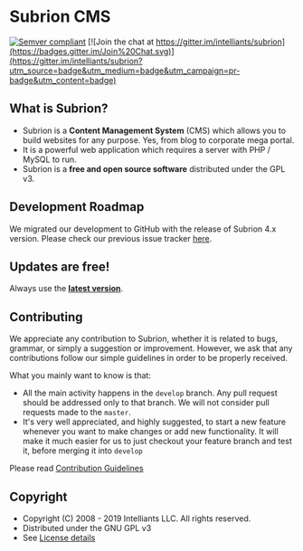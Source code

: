 # Subrion CMS

[![Semver compliant](https://img.shields.io/badge/Semver-2.0.0-yellow.svg)](http://semver.org/spec/v2.0.0.html)
[![Join the chat at https://gitter.im/intelliants/subrion](https://badges.gitter.im/Join%20Chat.svg)](https://gitter.im/intelliants/subrion?utm_source=badge&utm_medium=badge&utm_campaign=pr-badge&utm_content=badge)

## What is Subrion?

* Subrion is a **Content Management System** (CMS) which allows you to build websites for any purpose. Yes, from blog to corporate mega portal.
* It is a powerful web application which requires a server with PHP / MySQL to run.
* Subrion is a **free and open source software** distributed under the GPL v3.

## Development Roadmap

We migrated our development to GitHub with the release of Subrion 4.x version. Please check our previous issue tracker [here](https://dev.subrion.org/projects/subrion-cms/roadmap).

## Updates are free!

Always use the **[latest version](https://subrion.org/download/)**.

## Contributing

We appreciate any contribution to Subrion, whether it is related to bugs, grammar, or simply a suggestion or improvement. However, we ask that any contributions follow our simple guidelines in order to be properly received.

What you mainly want to know is that:

* All the main activity happens in the `develop` branch. Any pull request should be addressed only to that branch. We will not consider pull requests made to the `master`.
* It's very well appreciated, and highly suggested, to start a new feature whenever you want to make changes or add new functionality. It will make it much easier for us to just checkout your feature branch and test it, before merging it into `develop`

Please read [Contribution Guidelines](CONTRIBUTING.md)

## Copyright

* Copyright (C) 2008 - 2019 Intelliants LLC. All rights reserved.
* Distributed under the GNU GPL v3
* See [License details](https://subrion.org/license.html)
